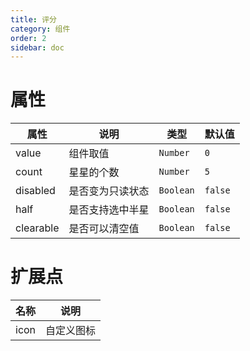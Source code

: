 ```yaml
---
title: 评分
category: 组件
order: 2
sidebar: doc
---
```


# 属性

| 属性 | 说明 | 类型 | 默认值 |
| --- | --- | --- | --- |
| value | 组件取值 | `Number` | `0` |
| count | 星星的个数 | `Number` | `5` |
| disabled | 是否变为只读状态 | `Boolean` | `false` |
| half | 是否支持选中半星 | `Boolean` | `false` |
| clearable | 是否可以清空值 | `Boolean` | `false` |

# 扩展点

| 名称 | 说明 |
| --- | --- |
| icon | 自定义图标 |
